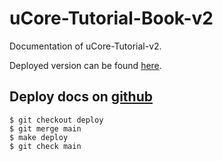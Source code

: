 # uCore-Tutorial-Book-v2
Documentation of uCore-Tutorial-v2.

Deployed version can be found [here](https://LearningOS.github.io/uCore-Tutorial-Book/).

## Deploy docs on [github](https://LearningOS.github.io/uCore-Tutorial-Book/)

```
$ git checkout deploy
$ git merge main
$ make deploy
$ git check main
```
